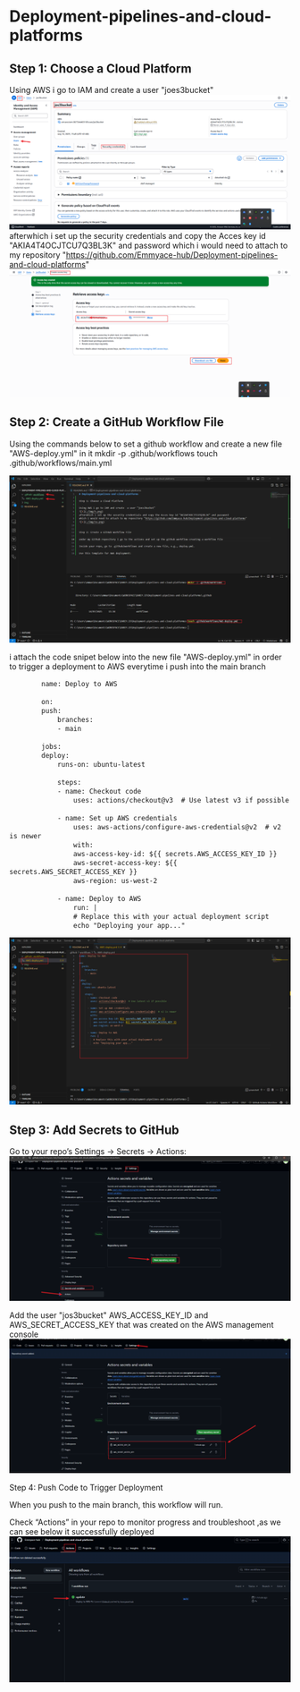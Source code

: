 # Deployment-pipelines-and-cloud-platforms

## Step 1: Choose a Cloud Platform 

Using AWS i go to IAM and create  a user "joes3bucket"
![1](./img/1.png)
afterwhich i set up the security credentials and copy the Acces key id "AKIA4T4OCJTCU7Q3BL3K" and password
which i would need to attach to my repository "https://github.com/Emmyace-hub/Deployment-pipelines-and-cloud-platforms"
![1](./img/1a.png)


## Step 2: Create a GitHub Workflow File

Using the commands below to set a github workflow and create a new file "AWS-deploy.yml" in it
          mkdir -p .github/workflows
          touch .github/workflows/main.yml

![2](./img/2.png)

i attach the code snipet below into the new file "AWS-deploy.yml" in order to trigger a deployment to AWS everytime i push into the main branch
            
            
            name: Deploy to AWS

            on:
            push:
                branches:
                - main

            jobs:
            deploy:
                runs-on: ubuntu-latest

                steps:
                - name: Checkout code
                    uses: actions/checkout@v3  # Use latest v3 if possible

                - name: Set up AWS credentials
                    uses: aws-actions/configure-aws-credentials@v2  # v2 is newer
                    with:
                    aws-access-key-id: ${{ secrets.AWS_ACCESS_KEY_ID }}
                    aws-secret-access-key: ${{ secrets.AWS_SECRET_ACCESS_KEY }}
                    aws-region: us-west-2

                - name: Deploy to AWS
                    run: |
                    # Replace this with your actual deployment script
                    echo "Deploying your app..."

![2](./img/2a.png)


## Step 3: Add Secrets to GitHub

Go to your repo’s Settings → Secrets → Actions:
![3](./img/3.png)

Add the user "jos3bucket" AWS_ACCESS_KEY_ID and AWS_SECRET_ACCESS_KEY that was created on the AWS management console
![3a](./img/3a.png)

Step 4: Push Code to Trigger Deployment

When you push to the main branch, this workflow will run.

Check “Actions” in your repo to monitor progress and troubleshoot ,as we can see below it successfully deployed
![3b](./img/3b.png)